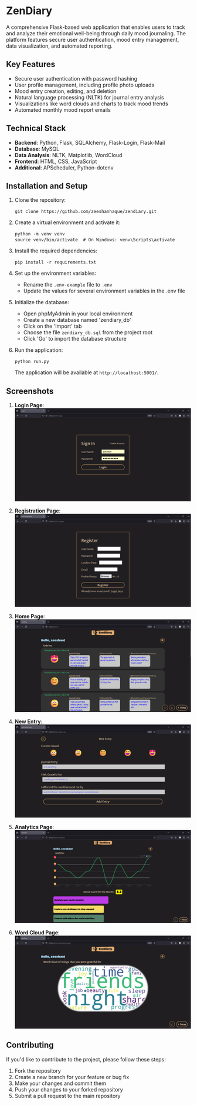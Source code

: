 # ZenDiary
A comprehensive Flask-based web application that enables users to track and analyze their emotional well-being through daily mood journaling. The platform features secure user authentication, mood entry management, data visualization, and automated reporting.


## Key Features

- Secure user authentication with password hashing
- User profile management, including profile photo uploads
- Mood entry creation, editing, and deletion
- Natural language processing (NLTK) for journal entry analysis
- Visualizations like word clouds and charts to track mood trends
- Automated monthly mood report emails

## Technical Stack

- **Backend**: Python, Flask, SQLAlchemy, Flask-Login, Flask-Mail
- **Database**: MySQL
- **Data Analysis**: NLTK, Matplotlib, WordCloud
- **Frontend**: HTML, CSS, JavaScript
- **Additional**: APScheduler, Python-dotenv

## Installation and Setup

1. Clone the repository:
   ```
   git clone https://github.com/zeeshanhaque/zendiary.git
   ```

2. Create a virtual environment and activate it:
   ```
   python -m venv venv
   source venv/bin/activate  # On Windows: venv\Scripts\activate
   ```

3. Install the required dependencies:
   ```
   pip install -r requirements.txt
   ```

4. Set up the environment variables:
   - Rename the `.env-example` file to `.env`
   - Update the values for several environment variables in the .env file

5. Initialize the database:
     - Open phpMyAdmin in your local environment
     - Create a new database named 'zendiary_db'
     - Click on the 'Import' tab
     - Choose the file `zendiary_db.sql` from the project root
     - Click 'Go' to import the database structure

6. Run the application:
   ```
   python run.py
   ```

   The application will be available at `http://localhost:5001/`.


## Screenshots

1. **Login Page**:
   ![Login Page](app/static/assets/screenshots/login.png)

2. **Registration Page**:
   ![Registration Page](app/static/assets/screenshots/register.png)

3. **Home Page**:
   ![Home Page](app/static/assets/screenshots/home.png)

3. **New Entry**:
   ![New Entry](app/static/assets/screenshots/new-entry.png)

5. **Analytics Page**:
   ![Analytics Page](app/static/assets/screenshots/analytics.png)

6. **Word Cloud Page**:
   ![Word Cloud Page](app/static/assets/screenshots/wordcloud.png)

## Contributing

If you'd like to contribute to the project, please follow these steps:

1. Fork the repository
2. Create a new branch for your feature or bug fix
3. Make your changes and commit them
4. Push your changes to your forked repository
5. Submit a pull request to the main repository
